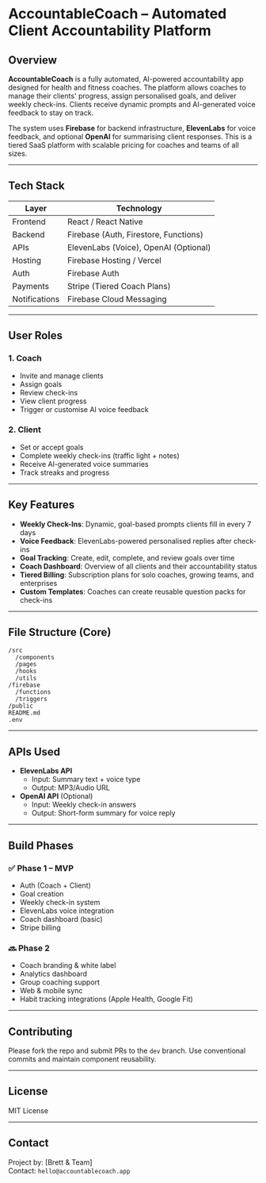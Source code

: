 # AccountableCoach – Automated Client Accountability Platform

## Overview

**AccountableCoach** is a fully automated, AI-powered accountability app designed for health and fitness coaches. The platform allows coaches to manage their clients' progress, assign personalised goals, and deliver weekly check-ins. Clients receive dynamic prompts and AI-generated voice feedback to stay on track.

The system uses **Firebase** for backend infrastructure, **ElevenLabs** for voice feedback, and optional **OpenAI** for summarising client responses. This is a tiered SaaS platform with scalable pricing for coaches and teams of all sizes.

---

## Tech Stack

| Layer         | Technology            |
|---------------|------------------------|
| Frontend      | React / React Native   |
| Backend       | Firebase (Auth, Firestore, Functions) |
| APIs          | ElevenLabs (Voice), OpenAI (Optional) |
| Hosting       | Firebase Hosting / Vercel |
| Auth          | Firebase Auth          |
| Payments      | Stripe (Tiered Coach Plans) |
| Notifications | Firebase Cloud Messaging |

---

## User Roles

### 1. **Coach**
- Invite and manage clients
- Assign goals
- Review check-ins
- View client progress
- Trigger or customise AI voice feedback

### 2. **Client**
- Set or accept goals
- Complete weekly check-ins (traffic light + notes)
- Receive AI-generated voice summaries
- Track streaks and progress

---

## Key Features

- **Weekly Check-Ins**: Dynamic, goal-based prompts clients fill in every 7 days
- **Voice Feedback**: ElevenLabs-powered personalised replies after check-ins
- **Goal Tracking**: Create, edit, complete, and review goals over time
- **Coach Dashboard**: Overview of all clients and their accountability status
- **Tiered Billing**: Subscription plans for solo coaches, growing teams, and enterprises
- **Custom Templates**: Coaches can create reusable question packs for check-ins

---

## File Structure (Core)

```
/src
  /components
  /pages
  /hooks
  /utils
/firebase
  /functions
  /triggers
/public
README.md
.env
```

---

## APIs Used

- **ElevenLabs API**
  - Input: Summary text + voice type
  - Output: MP3/Audio URL
- **OpenAI API** (Optional)
  - Input: Weekly check-in answers
  - Output: Short-form summary for voice reply

---

## Build Phases

### ✅ Phase 1 – MVP
- Auth (Coach + Client)
- Goal creation
- Weekly check-in system
- ElevenLabs voice integration
- Coach dashboard (basic)
- Stripe billing

### 🔜 Phase 2
- Coach branding & white label
- Analytics dashboard
- Group coaching support
- Web & mobile sync
- Habit tracking integrations (Apple Health, Google Fit)

---

## Contributing

Please fork the repo and submit PRs to the `dev` branch. Use conventional commits and maintain component reusability.

---

## License

MIT License

---

## Contact

Project by: [Brett & Team]  
Contact: `hello@accountablecoach.app` 